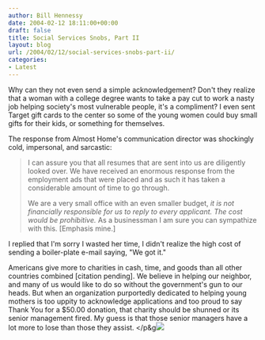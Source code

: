 ```yaml
---
author: Bill Hennessy
date: 2004-02-12 18:11:00+00:00
draft: false
title: Social Services Snobs, Part II
layout: blog
url: /2004/02/12/social-services-snobs-part-ii/
categories:
- Latest
---
```


Why can they not even send a simple acknowledgement? Don't they realize that a woman with a college degree wants to take a pay cut to work a nasty job helping society's most vulnerable people, it's a compliment? I even sent Target gift cards to the center so some of the young women could buy small gifts for their kids, or something for themselves.

The response from Almost Home's communication director was shockingly cold, impersonal, and sarcastic:

> I can assure you that all resumes that are sent into us are diligently looked over. We have received an enormous response from the employment ads that were placed and as such it has taken a considerable amount of time to go through.
> 
> We are a very small office with an even smaller budget, _it is not financially responsible for us to reply to every applicant. The cost would be prohibitive._ As a businessman I am sure you can sympathize with this. [Emphasis mine.]
> 
> 

I replied that I'm sorry I wasted her time, I didn't realize the high cost of sending a boiler-plate e-mail saying, "We got it."

Americans give more to charities in cash, time, and goods than all other countries combined [citation pending]. We believe in helping our neighbor, and many of us would like to do so without the government's gun to our heads. But when an organization purportedly dedicated to helping young mothers is too uppity to acknowledge applications and too proud to say Thank You for a $50.00 donation, that charity should be shunned or its senior management fired. My guess is that those senior managers have a lot more to lose than those they assist. </p&g![](https://blog.billhennessy.com/aggbug.aspx?PostID=768)

